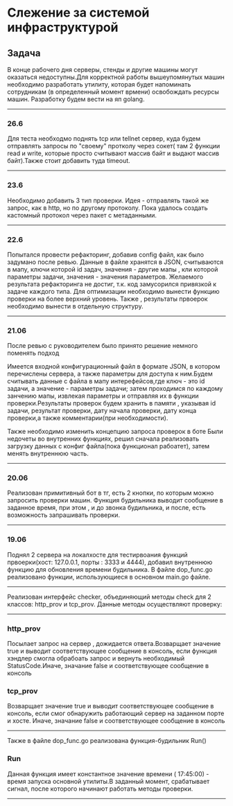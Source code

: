 
# Слежение за системой инфраструктурой
## Задача
В конце рабочего дня серверы, стенды и другие машины могут оказаться недоступны.Для корректной работы вышеупомянутых машин необходимо разработать утилиту, которая будет напоминать сотрудникам (в определенный момент врмени) освобождать ресурсы машин. Разработку будем вести на яп golang. 

___
### 26.6
Для теста необходмо поднять tcp или tellnet сервер, куда будем отправлять запросы  по "своему" протколу через сокет( там 2 функции read и write, которые просто считывают массив байт и выдают массив байт).Также стоит добавить туда timeout.
___
### 23.6
Необходимо добавить 3 тип проверки. Идея - отправлять такой же запрос, как в http, но по другому протоколу.
Пока удалось создать кастомный протокол через пакет с  метаданными.
___
### 22.6
Попытался провести рефакторинг, добавив config файл, как было задумано после ревью. Данные в файле хранятся в JSON, считываются в мапу, ключи которой id задач, значения - другие мапы , кли которой параметры задачи, значения - значения параметров. Желаемого результата рефакторинга не достиг, т.к. код замусорился привязкой к задаче каждого типа. Для оптимизации необходимо вынести функцию проверки на более верхний уровень. Также , результаты првоерок необходимо вынести в отдельную структуру.
___
### 21.06
После ревью с руководителем  было принято решение немного поменять подход

Имеется входной конфигурационный файл в формате JSON, в котором перечислены сервера, а также параметры для доступа к ним.Будем считывать данные с файла в мапу интерефейсов,где ключ - это id задачи, а значение - параметры задачи; затем проходимся по каждому занчению мапы, извлекая параметры и отправляя их в функции проверки.Результаты проверок будем хранить в памяти , указывая id задачи, результат проверки, дату начала проверки, дату конца проверки,а также комментарии(при необходимости).

Также необходимо изменить концепцию запроса проверок в боте
Были недочеты во внутренних функциях, решил сначала реализовать загрузку данных с конфиг файла(пока функционал рабоатет), затем менять внутреннюю часть.
___
### 20.06
Реализован примитивный бот в тг, есть 2 кнопки, по которым можно запросить проверки машин. Функция будильника выводит сообщение в заданное время, при этом , и до звонка будильника, и после, есть возможность запрашивать проверки.
___
### 19.06
Поднял 2 сервера на локалхосте для тестирвоания функций првоерки(хост: 127.0.0.1, порты : 3333 и 4444), добавил внутреннюю функцию для обновления времени будильника.
В файле dop_func.go реализовано функции, использующиеся в основном main.go файле.
___
Реализован интерфейс checker, объединяющий методы check для 2 классов: http_prov и tcp_prov. Данные методы осуществляют проверку:
___
### http_prov
Посылает запрос на сервер , дожидается ответа.Возварщает значение true и выводит соответствующее сообщение в консоль, если функция хэндлер смогла обрабоать запрос и вернуть необходимый StatusCode.Иначе, значание false и соответствующее сообщение в консоль
### tcp_prov
Возварщает значение true и выводит соответствующее сообщение в консоль, если смог обнаружить работающий сервер на заданном порте и хосте. Иначе, значание false и соответствующее сообщение в консоль
___
Также в файле dop_func.go реализована функция-будильник Run()
### Run
Данная функция имеет константное значение времени ( 17:45:00) - время запуска основной утилиты.В заданный момент, срабатывает сигнал, после которого начинают работать методы проверки.
___